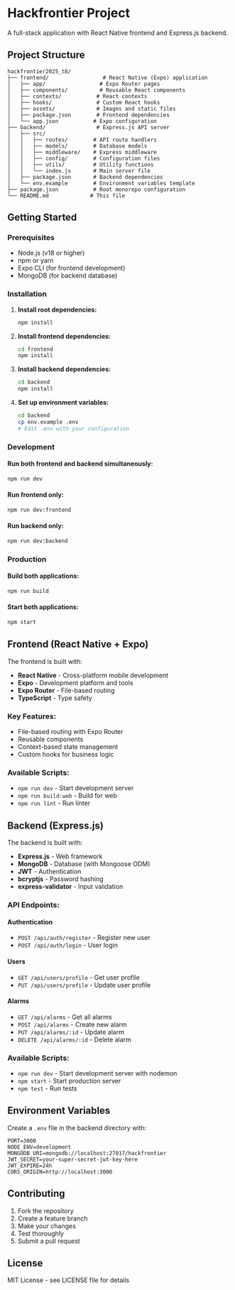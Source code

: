 # Hackfrontier Project

A full-stack application with React Native frontend and Express.js backend.

## Project Structure

```
hackfrontier2025_t8/
├── frontend/                 # React Native (Expo) application
│   ├── app/                 # Expo Router pages
│   ├── components/          # Reusable React components
│   ├── contexts/           # React contexts
│   ├── hooks/              # Custom React hooks
│   ├── assets/             # Images and static files
│   ├── package.json        # Frontend dependencies
│   └── app.json           # Expo configuration
├── backend/                # Express.js API server
│   ├── src/
│   │   ├── routes/        # API route handlers
│   │   ├── models/        # Database models
│   │   ├── middleware/    # Express middleware
│   │   ├── config/        # Configuration files
│   │   ├── utils/         # Utility functions
│   │   └── index.js       # Main server file
│   ├── package.json       # Backend dependencies
│   └── env.example        # Environment variables template
├── package.json           # Root monorepo configuration
└── README.md             # This file
```

## Getting Started

### Prerequisites

- Node.js (v18 or higher)
- npm or yarn
- Expo CLI (for frontend development)
- MongoDB (for backend database)

### Installation

1. **Install root dependencies:**
   ```bash
   npm install
   ```

2. **Install frontend dependencies:**
   ```bash
   cd frontend
   npm install
   ```

3. **Install backend dependencies:**
   ```bash
   cd backend
   npm install
   ```

4. **Set up environment variables:**
   ```bash
   cd backend
   cp env.example .env
   # Edit .env with your configuration
   ```

### Development

#### Run both frontend and backend simultaneously:
```bash
npm run dev
```

#### Run frontend only:
```bash
npm run dev:frontend
```

#### Run backend only:
```bash
npm run dev:backend
```

### Production

#### Build both applications:
```bash
npm run build
```

#### Start both applications:
```bash
npm start
```

## Frontend (React Native + Expo)

The frontend is built with:
- **React Native** - Cross-platform mobile development
- **Expo** - Development platform and tools
- **Expo Router** - File-based routing
- **TypeScript** - Type safety

### Key Features:
- File-based routing with Expo Router
- Reusable components
- Context-based state management
- Custom hooks for business logic

### Available Scripts:
- `npm run dev` - Start development server
- `npm run build:web` - Build for web
- `npm run lint` - Run linter

## Backend (Express.js)

The backend is built with:
- **Express.js** - Web framework
- **MongoDB** - Database (with Mongoose ODM)
- **JWT** - Authentication
- **bcryptjs** - Password hashing
- **express-validator** - Input validation

### API Endpoints:

#### Authentication
- `POST /api/auth/register` - Register new user
- `POST /api/auth/login` - User login

#### Users
- `GET /api/users/profile` - Get user profile
- `PUT /api/users/profile` - Update user profile

#### Alarms
- `GET /api/alarms` - Get all alarms
- `POST /api/alarms` - Create new alarm
- `PUT /api/alarms/:id` - Update alarm
- `DELETE /api/alarms/:id` - Delete alarm

### Available Scripts:
- `npm run dev` - Start development server with nodemon
- `npm start` - Start production server
- `npm test` - Run tests

## Environment Variables

Create a `.env` file in the backend directory with:

```env
PORT=3000
NODE_ENV=development
MONGODB_URI=mongodb://localhost:27017/hackfrontier
JWT_SECRET=your-super-secret-jwt-key-here
JWT_EXPIRE=24h
CORS_ORIGIN=http://localhost:3000
```

## Contributing

1. Fork the repository
2. Create a feature branch
3. Make your changes
4. Test thoroughly
5. Submit a pull request

## License

MIT License - see LICENSE file for details 